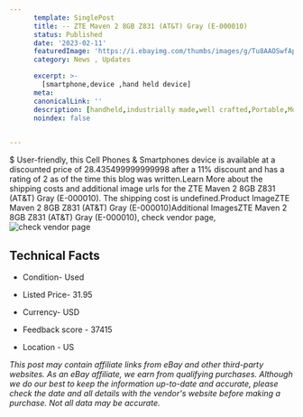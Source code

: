 ```yaml
---
      template: SinglePost
      title: -- ZTE Maven 2 8GB Z831 (AT&T) Gray (E-000010)
      status: Published
      date: '2023-02-11'
      featuredImage: 'https://i.ebayimg.com/thumbs/images/g/Tu8AAOSwfApj2qae/s-l225.jpg'
      category: News , Updates

      excerpt: >-
        [smartphone,device ,hand held device]
      meta:
      canonicalLink: ''
      description: [handheld,industrially made,well crafted,Portable,Mobile,Compact,Convenient,Lightweight,Maneuverable,Man-portable,Miniature,Carriable,Hand-held,Light,Holdable,Transportable,Mobile device,Pocket-sized,On-the-go,Wireless,Cordless,Compact size,Convenient size, smartphone,device ,hand held device]
      noindex: false

        
---
```

$
    User-friendly, this Cell Phones & Smartphones device is available at a discounted price of 28.435499999999998 after a 11% discount and has a rating of 2 as of the time this blog was written.Learn More about the shipping costs and additional image urls for the ZTE Maven 2 8GB Z831 (AT&T) Gray (E-000010). The shipping cost is undefined.Product ImageZTE Maven 2 8GB Z831 (AT&T) Gray (E-000010)Additional ImagesZTE Maven 2 8GB Z831 (AT&T) Gray (E-000010), check vendor page, ![check vendor page](https://origin-galleryplus.ebayimg.com/ws/web/404150934809_2_0_1/225x225.jpg,https://origin-galleryplus.ebayimg.com/ws/web/404150934809_3_0_1/225x225.jpg,https://origin-galleryplus.ebayimg.com/ws/web/404150934809_4_0_1/225x225.jpg)
    
    

 ## Technical Facts 



     
      

 - Condition- Used 


      

 - Listed Price- 31.95 


      

 - Currency- USD 


      

 - Feedback score - 37415 


      

 - Location - US 


      
      

 *_This post may contain affiliate links from eBay and other third-party websites. As an eBay affiliate, we earn from qualifying purchases. Although we do our best to keep the information up-to-date and accurate, please check the date and all details with the vendor's website before making a purchase. Not all data may be accurate._*



    
    
    
    
    